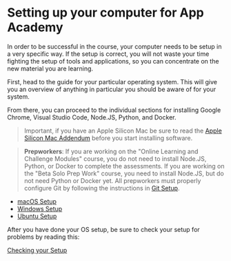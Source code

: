 # Setting up your computer for App Academy

In order to be successful in the course, your computer needs to be setup in a
very specific way. If the setup is correct, you will not waste your time
fighting the setup of tools and applications, so you can concentrate on the new
material you are learning.

First, head to the guide for your particular operating system. This will give
you an overview of anything in particular you should be aware of for your
system.

From there, you can proceed to the individual sections for installing Google
Chrome, Visual Studio Code, Node.JS, Python, and Docker.

> Important, if you have an Apple Silicon Mac be sure to read the
> [Apple Silicon Mac Addendum] before you start installing software.

> **Prepworkers**: If you are working on the "Online Learning and Challenge Modules"
> course, you do not need to install Node.JS, Python, or Docker to complete the
> assessments. If you are working on the "Beta Solo Prep Work" course, you
> need to install Node.JS, but do not need Python or Docker yet. All prepworkers
> must properly configure Git by following the instructions in [Git Setup].

- [macOS Setup]
- [Windows Setup]
- [Ubuntu Setup]

After you have done your OS setup, be sure to check your setup for problems by
reading this:

[Checking your Setup]

[Apple Silicon Mac Addendum]: https://github.com/appacademy/practice-for-SETUP-unified-setup/blob/main/11-apple-silicon-mac-addendum.md
[Checking your Setup]: https://github.com/appacademy/practice-for-SETUP-unified-setup/blob/main/10-checking-your-setup.md
[macOS Setup]: https://github.com/appacademy/practice-for-SETUP-unified-setup/blob/main/01-macos-setup.md
[Windows Setup]: https://github.com/appacademy/practice-for-SETUP-unified-setup/blob/main/02-windows-setup.md
[Ubuntu Setup]: https://github.com/appacademy/practice-for-SETUP-unified-setup/blob/main/03-ubuntu-setup.md
[Git Setup]: https://github.com/appacademy/practice-for-SETUP-unified-setup/blob/main/12-github-setup.md

